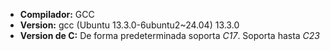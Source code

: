 - **Compilador:** GCC
- **Version:** gcc (Ubuntu 13.3.0-6ubuntu2~24.04) 13.3.0
- **Version de C:** De forma predeterminada soporta *C17*. Soporta hasta *C23*

